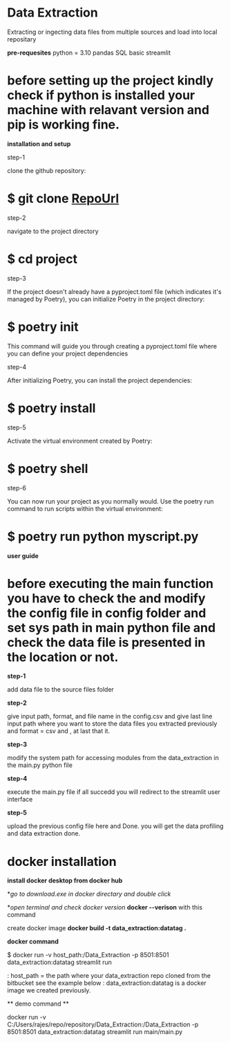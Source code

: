 # Data Extraction
Extracting or ingecting data files from multiple sources and load into local repositary

**pre-requesites**
python = 3.10
pandas
SQL
basic streamlit 

# before setting up the project kindly check if python is installed your machine with relavant version and pip is working fine.

**installation and setup**

step-1

clone the github repository:
# $ git clone [RepoUrl](https://github.com/yourusername/yourproject.git)

step-2

navigate to the project directory
# $ cd project

step-3

If the project doesn't already have a pyproject.toml file (which indicates it's managed by Poetry), you can initialize Poetry in the project directory:
# $ poetry init
This command will guide you through creating a pyproject.toml file where you can define your project dependencies

step-4

After initializing Poetry, you can install the project dependencies:
# $ poetry install

step-5

Activate the virtual environment created by Poetry:
# $ poetry shell

step-6

You can now run your project as you normally would. Use the poetry run command to run scripts within the virtual environment:
# $ poetry run python myscript.py

**user guide**

# before executing the main function you have to check the and modify the config file  in config folder and set sys path in main python file and check the data file is presented in the location or not.

**step-1**

add data file to the source files folder

**step-2**

give input path, format, and file name in the config.csv and give last line input path where you want to store the data files you extracted previously and format = csv and , at last that it.

**step-3**

modify the system path for accessing modules from the data_extraction in the main.py python file

**step-4**

execute the main.py file if all succedd you will redirect to the streamlit user interface

**step-5**

upload the previous config file here and Done. you will get the data profiling and data extraction done.


# docker installation

**install docker desktop from docker hub**

**go to download.exe in docker directary and double click*

**open terminal and check docker version*
**docker --verison** with this command

create docker image 
**docker build -t data_extraction:datatag .**

**docker command**

$ docker run -v host_path:/Data_Extraction -p 8501:8501 data_extraction:datatag streamlit run 

: host_path = the path where your data_extraction repo cloned from the bitbucket see the example below
: data_extraction:datatag is a docker image we created previously.

** demo command **

docker run -v C:/Users/rajes/repo/repository/Data_Extraction:/Data_Extraction -p 8501:8501 data_extraction:datatag streamlit run main/main.py

